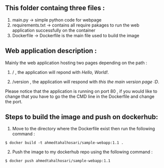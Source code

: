 ## This folder containg three files : 
1) main.py           -> simple python code for webpage 
2) requirements.txt  -> contains all require pakages to run the web application successfully on the container 
3) Dockerfile        -> Dockerfile is the main file used to build the image 


## Web application description : 

Mainly the web application hosting two pages depending on the path :

1) / , the application will repond with *Hello, World!*.

2) /version , the application will respond with *this the main version page :D*.

Please notice that the application is running on port 80 , if you would like to change that you have to go the the CMD line in the Dockerfile and change the port. 


## Steps to build the image and push on dockerhub: 

1) Move to the directory where the Dockerfile exist then run the following command :

```
$ docker build -t ahmedtahalhosari/sample-webapp:1.1 .
```

2) Push the image to my dockerhub repo using the following command :

```
$ docker push ahmedtahalhosari/sample-webapp:1.1
```